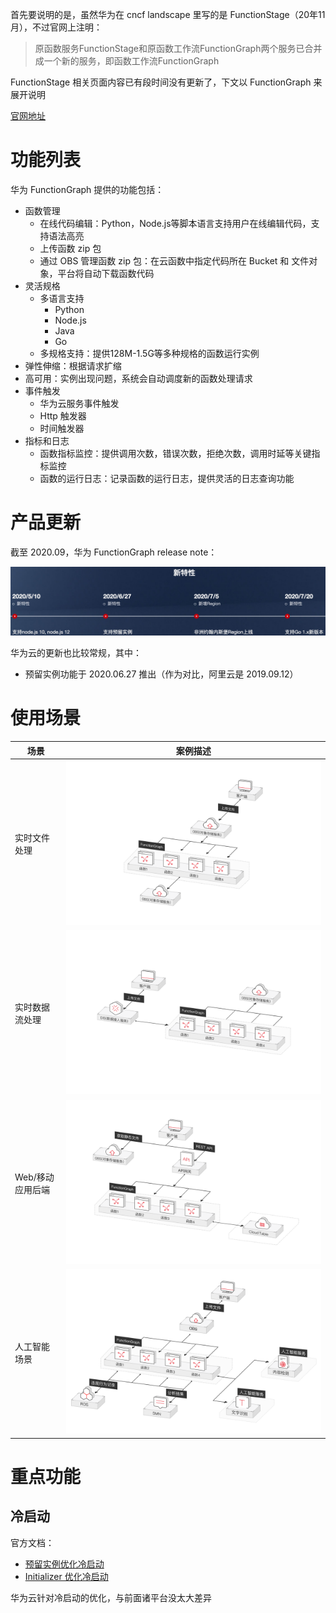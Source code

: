 首先要说明的是，虽然华为在 cncf landscape 里写的是 FunctionStage（20年11月），不过官网上注明：

> 原函数服务FunctionStage和原函数工作流FunctionGraph两个服务已合并成一个新的服务，即函数工作流FunctionGraph

FunctionStage 相关页面内容已有段时间没有更新了，下文以 FunctionGraph 来展开说明

[官网地址](https://www.huaweicloud.com/product/functiongraph.html)

# 功能列表

华为 FunctionGraph 提供的功能包括：

* 函数管理
	* 在线代码编辑：Python，Node.js等脚本语言支持用户在线编辑代码，支持语法高亮
	* 上传函数 zip 包
	* 通过 OBS 管理函数 zip 包：在云函数中指定代码所在 Bucket 和 文件对象，平台将自动下载函数代码
* 灵活规格
	* 多语言支持
		* Python
		* Node.js
		* Java
		* Go
	* 多规格支持：提供128M-1.5G等多种规格的函数运行实例
* 弹性伸缩：根据请求扩缩
* 高可用：实例出现问题，系统会自动调度新的函数处理请求
* 事件触发
	* 华为云服务事件触发
	* Http 触发器
	* 时间触发器
* 指标和日志
	* 函数指标监控：提供调用次数，错误次数，拒绝次数，调用时延等关键指标监控
	* 函数的运行日志：记录函数的运行日志，提供灵活的日志查询功能

# 产品更新

截至 2020.09，华为 FunctionGraph release note：

![release-note](./release.png)

华为云的更新也比较常规，其中：

* 预留实例功能于 2020.06.27 推出（作为对比，阿里云是 2019.09.12）

# 使用场景

| 场景 | 案例描述 |
|-----|--------|
| 实时文件处理 | ![user-case1](./user-case1.svg) |
| 实时数据流处理 | ![user-case2](./user-case2.svg) |
| Web/移动应用后端 | ![user-case3](./user-case3.svg) |
| 人工智能场景 | ![user-case4](./user-case4.svg) |

# 重点功能

## 冷启动

官方文档：

* [预留实例优化冷启动](https://support.huaweicloud.com/usermanual-functiongraph/functiongraph_01_0306.html)
* [Initializer 优化冷启动](https://support.huaweicloud.com/devg-functiongraph/functiongraph_02_0533.html)

华为云针对冷启动的优化，与前面诸平台没太大差异
